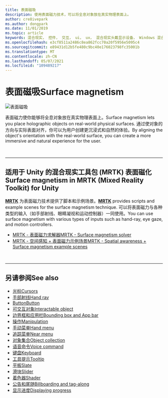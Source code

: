 ```yaml
---
title: 表面磁吸
description: 使用表面磁力技术，可以将全息对象放在真实物理表面上。
author: cre8ivepark
ms.author: dongpark
ms.date: 11/01/2019
ms.topic: article
keywords: 混合现实， 控件， 交互， ui， ux， 混合现实头戴显示设备， Windows 混合现实头戴显示设备， 虚拟现实头戴显示设备， HoloLens， MRTK， 混合现实工具包， 表面磁力
ms.openlocfilehash: e3cf8511a2486c8ea862fcc70a20f5956e5095c4
ms.sourcegitcommit: e89431d12b5fe480c9bc40e176023798fc35001b
ms.translationtype: MT
ms.contentlocale: zh-CN
ms.lasthandoff: 05/07/2021
ms.locfileid: "109489217"
---
```

# <a name="surface-magnetism"></a><span data-ttu-id="136c0-104">表面磁吸</span><span class="sxs-lookup"><span data-stu-id="136c0-104">Surface magnetism</span></span>

![表面磁吸](images/MRTK_SurfaceMagnetism.gif)

<span data-ttu-id="136c0-106">表面磁力使你能够将全息对象放在真实物理表面上。</span><span class="sxs-lookup"><span data-stu-id="136c0-106">Surface magnetism lets you place holographic objects on real-world physical surfaces.</span></span> <span data-ttu-id="136c0-107">通过使对象的方向与实际表面对齐，你可以为用户创建更沉浸式和自然的体验。</span><span class="sxs-lookup"><span data-stu-id="136c0-107">By aligning the object's orientation with the real-world surface, you can create a more immersive and natural experience for the user.</span></span>

<br>

---

## <a name="surface-magnetism-in-mrtk-mixed-reality-toolkit-for-unity"></a><span data-ttu-id="136c0-108">适用于 Unity 的混合现实工具包 (MRTK) 表面磁化</span><span class="sxs-lookup"><span data-stu-id="136c0-108">Surface magnetism in MRTK (Mixed Reality Toolkit) for Unity</span></span>

<span data-ttu-id="136c0-109">**[MRTK](https://github.com/Microsoft/MixedRealityToolkit-Unity)** 为表面磁力技术提供了脚本和示例场景。</span><span class="sxs-lookup"><span data-stu-id="136c0-109">**[MRTK](https://github.com/Microsoft/MixedRealityToolkit-Unity)** provides scripts and example scenes for the surface magnetism technique.</span></span> <span data-ttu-id="136c0-110">可以将表面磁力与各种类型的输入（如手部射线、眼睛凝视和运动控制器）一同使用。</span><span class="sxs-lookup"><span data-stu-id="136c0-110">You can use surface magnetism with various types of inputs such as hand-ray, eye gaze, and motion controllers.</span></span>

* [<span data-ttu-id="136c0-111">MRTK - 表面磁力求解器</span><span class="sxs-lookup"><span data-stu-id="136c0-111">MRTK - Surface magnetism solver</span></span>](https://docs.microsoft.com/windows/mixed-reality/mrtk-unity/features/ux-building-blocks/solvers/solver#surfacemagnetism)
* [<span data-ttu-id="136c0-112">MRTK - 空间感知 + 表面磁力示例场景</span><span class="sxs-lookup"><span data-stu-id="136c0-112">MRTK - Spatial awareness + Surface magnetism example scenes</span></span>](https://github.com/microsoft/MixedRealityToolkit-Unity/blob/main/Assets/MRTK/Examples/Demos/Solvers/Scenes/SurfaceMagnetismSpatialAwarenessExample.unity)

<br>

---

## <a name="see-also"></a><span data-ttu-id="136c0-113">另请参阅</span><span class="sxs-lookup"><span data-stu-id="136c0-113">See also</span></span>

* [<span data-ttu-id="136c0-114">光标</span><span class="sxs-lookup"><span data-stu-id="136c0-114">Cursors</span></span>](cursors.md)
* [<span data-ttu-id="136c0-115">手部射线</span><span class="sxs-lookup"><span data-stu-id="136c0-115">Hand ray</span></span>](point-and-commit.md)
* [<span data-ttu-id="136c0-116">Button</span><span class="sxs-lookup"><span data-stu-id="136c0-116">Button</span></span>](button.md)
* [<span data-ttu-id="136c0-117">可交互对象</span><span class="sxs-lookup"><span data-stu-id="136c0-117">Interactable object</span></span>](interactable-object.md)
* [<span data-ttu-id="136c0-118">边界框和应用栏</span><span class="sxs-lookup"><span data-stu-id="136c0-118">Bounding box and App bar</span></span>](app-bar-and-bounding-box.md)
* [<span data-ttu-id="136c0-119">操作</span><span class="sxs-lookup"><span data-stu-id="136c0-119">Manipulation</span></span>](direct-manipulation.md)
* [<span data-ttu-id="136c0-120">手动菜单</span><span class="sxs-lookup"><span data-stu-id="136c0-120">Hand menu</span></span>](hand-menu.md)
* [<span data-ttu-id="136c0-121">追踪菜单</span><span class="sxs-lookup"><span data-stu-id="136c0-121">Near menu</span></span>](near-menu.md)
* [<span data-ttu-id="136c0-122">对象集合</span><span class="sxs-lookup"><span data-stu-id="136c0-122">Object collection</span></span>](object-collection.md)
* [<span data-ttu-id="136c0-123">语音命令</span><span class="sxs-lookup"><span data-stu-id="136c0-123">Voice command</span></span>](voice-input.md)
* [<span data-ttu-id="136c0-124">键盘</span><span class="sxs-lookup"><span data-stu-id="136c0-124">Keyboard</span></span>](keyboard.md)
* [<span data-ttu-id="136c0-125">工具提示</span><span class="sxs-lookup"><span data-stu-id="136c0-125">Tooltip</span></span>](tooltip.md)
* [<span data-ttu-id="136c0-126">平板</span><span class="sxs-lookup"><span data-stu-id="136c0-126">Slate</span></span>](slate.md)
* [<span data-ttu-id="136c0-127">滑块</span><span class="sxs-lookup"><span data-stu-id="136c0-127">Slider</span></span>](slider.md)
* [<span data-ttu-id="136c0-128">着色器</span><span class="sxs-lookup"><span data-stu-id="136c0-128">Shader</span></span>](shader.md)
* [<span data-ttu-id="136c0-129">公告和尾随</span><span class="sxs-lookup"><span data-stu-id="136c0-129">Billboarding and tag-along</span></span>](billboarding-and-tag-along.md)
* [<span data-ttu-id="136c0-130">显示进度</span><span class="sxs-lookup"><span data-stu-id="136c0-130">Displaying progress</span></span>](progress.md)
